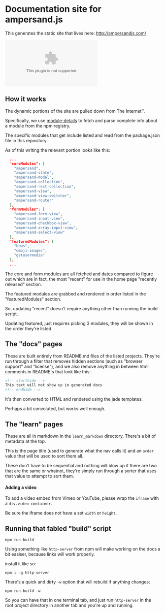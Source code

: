 # Documentation site for ampersand.js

This generates the static site that lives here: http://ampersandjs.com/

![](http://badger.andyet.com/autodeploy/ampersandjs.com)

## How it works

The dynamic portions of the site are pulled down from The Internet™.

Specifically, we use [module-details](https://github.com/HenrikJoreteg/module-details) to fetch and parse complete info about a module from the npm registry.

The specific modules that get include listed and read from the package.json file in this repository.

As of this writing the relevant portion looks like this:

```json
  ...
  "coreModules": [
    "ampersand",
    "ampersand-state",
    "ampersand-model",
    "ampersand-collection",
    "ampersand-rest-collection",
    "ampersand-view",
    "ampersand-view-switcher",
    "ampersand-router"
  ],
  "formModules": [
    "ampersand-form-view",
    "ampersand-input-view",
    "ampersand-checkbox-view",
    "ampersand-array-input-view",
    "ampersand-select-view"
  ],
  "featuredModules": [
    "bows",
    "emoji-images",
    "getusermedia"
  ],
  ...
```

The core and form modules are all fetched and dates compared to figure out which are in fact, the most "recent" for use in the home page "recently released" section.

The featured modules are grabbed and rendered in order listed in the "featuredModules" section.

So, updating "recent" doesn't require anything other than running the build script.

Updating featured, just requires picking 3 modules, they will be shown in the order they're listed.


## The "docs" pages

These are built entirely from README.md files of the listed projects. They're run through a filter that removes hidden sections (such as "browser support" and "license"), and we also remove anything in between html comments in README's that look like this:

```html
<!-- starthide -->
This text will not show up in generated docs
<!-- endhide -->
```

It's then converted to HTML and rendered using the jade templates.

Perhaps a bit convoluted, but works well enough.

## The "learn" pages

These are all in markdown in the `learn_markdown` directory. There's a bit of metadata at the top.

This is the page title (used to generate what the nav calls it) and an `order` value that will be used to sort them all.

These don't have to be sequential and nothing will blow up if there are two that are the same or whatnot, they're simply run through a sorter that uses that value to attempt to sort them.

#### Adding a video

To add a video embed from Vimeo or YouTube, please wrap the `iframe` with a `div.video-container`.

Be sure the iframe does not have a set `width` or `height`.

## Running that fabled "build" script

```
npm run build
```

Using something like `http-server` from npm will make working on the docs a bit easiser, because links will work properly.

install it like so:

```
npm i -g http-server
```

There's a quick and dirty `-w` option that will rebuild if anything changes:

```
npm run build -w
```

So you can have that in one terminal tab, and just run `http-server` in the root project directory in another tab and you're up and running.

